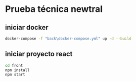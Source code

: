 # Prueba técnica newtral

## iniciar docker

```sh
docker-compose -f "back\docker-compose.yml" up -d --build
```

## iniciar proyecto react


```sh
cd front
npm install
npm start
```